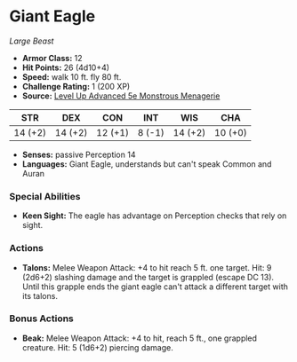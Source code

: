 # Giant Eagle

*Large* *Beast*

- **Armor Class:** 12
- **Hit Points:** 26 (4d10+4)
- **Speed:** walk 10 ft. fly 80 ft.
- **Challenge Rating:** 1 (200 XP)
- **Source:** [Level Up Advanced 5e Monstrous Menagerie](https://www.levelup5e.com)

| STR | DEX | CON | INT | WIS | CHA |
| --- | --- | --- | --- | --- | --- |
| 14 (+2) | 14 (+2) | 12 (+1) | 8 (-1) | 14 (+2) | 10 (+0) |

- **Senses:** passive Perception 14
- **Languages:** Giant Eagle, understands but can't speak Common and Auran
### Special Abilities
- **Keen Sight:** The eagle has advantage on Perception checks that rely on sight.
### Actions
- **Talons:** Melee Weapon Attack: +4 to hit  reach 5 ft.  one target. Hit: 9 (2d6+2) slashing damage and the target is grappled (escape DC 13). Until this grapple ends  the giant eagle can't attack a different target with its talons.
### Bonus Actions
- **Beak:** Melee Weapon Attack: +4 to hit, reach 5 ft., one grappled creature. Hit: 5 (1d6+2) piercing damage.
